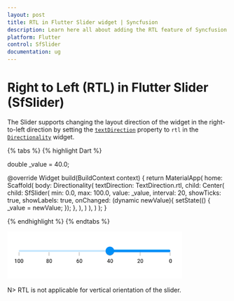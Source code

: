 ```yaml
---
layout: post
title: RTL in Flutter Slider widget | Syncfusion
description: Learn here all about adding the RTL feature of Syncfusion Flutter Slider (SfSlider) widget and more.
platform: Flutter
control: SfSlider
documentation: ug
---
```


# Right to Left (RTL) in Flutter Slider (SfSlider) 

The Slider supports changing the layout direction of the widget in the right-to-left direction by setting the [`textDirection`](https://api.flutter.dev/flutter/widgets/Directionality/textDirection.html) property to `rtl` in the [`Directionality`](https://api.flutter.dev/flutter/widgets/Directionality-class.html) widget.

{% tabs %}
{% highlight Dart %}

double _value = 40.0;

@override
Widget build(BuildContext context) {
  return MaterialApp(
      home: Scaffold(
        body: Directionality(
            textDirection: TextDirection.rtl,
            child: Center(
              child: SfSlider(
                min: 0.0,
                max: 100.0,
                value: _value,
                interval: 20,
                showTicks: true,
                showLabels: true,
                onChanged: (dynamic newValue){
                  setState(() {
                    _value = newValue;
                  });
                },
              ),
            )
        ),
      )
  );
}

{% endhighlight %}
{% endtabs %}

![RTL support](images/right-to-left/right-to-left-support.png)

N> RTL is not applicable for vertical orientation of the slider.